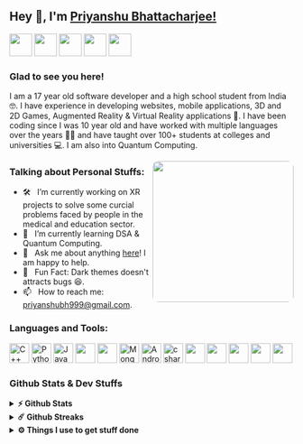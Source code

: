 ## Hey 👋, I'm [Priyanshu Bhattacharjee!](https://priyanshudev.netlify.app/)

<a href="https://www.linkedin.com/in/priyanshu-bhattacharjee/" target="_blank"><img height="40" src="https://img.icons8.com/external-justicon-lineal-color-justicon/64/000000/external-linkedin-social-media-justicon-lineal-color-justicon.png"/></a>
<a href="https://www.instagram.com/priyanshucoderx/" target="_blank"><img height="40" src="https://img.icons8.com/external-justicon-lineal-color-justicon/64/000000/external-instagram-social-media-justicon-lineal-color-justicon.png"/></a>
<a href="https://www.instagram.com/priyanshucoderx/" target="_blank"><img height="40" src="https://img.icons8.com/external-justicon-lineal-color-justicon/64/000000/external-youtube-social-media-justicon-lineal-color-justicon.png"/></a>
<a href="mailto:priyanshubh999@gmail.com" target="_blank"><img height="40" src="https://img.icons8.com/external-justicon-lineal-color-justicon/64/000000/external-gmail-social-media-justicon-lineal-color-justicon.png"/></a>
<a href="https://discord.gg/5bvZAZd83D" target="_blank"><img height="40" src="https://img.icons8.com/external-justicon-lineal-color-justicon/64/000000/external-discord-social-media-justicon-lineal-color-justicon.png"/></a>

### Glad to see you here! &nbsp;

I am a 17 year old software developer and a high school student from India 🤓. I have experience in developing websites, mobile applications, 3D and 2D Games, Augmented Reality & Virtual Reality applications 🚀. I have been coding since I was 10 year old and have worked with multiple languages over the years 👨‍💻 and have taught over 100+ students at colleges and universities 💻. I am also into Quantum Computing.

<!-- <img align="right" height="250" width="375" alt="" src="https://media4.giphy.com/media/RbDKaczqWovIugyJmW/giphy.gif" /> -->
<img style="border-radius: 10px !important;" align="right" height="250" alt="" src="https://camo.githubusercontent.com/6980a08cbf1de9fd8a7ef3c1c7f8b9c3cf6ceac8ff87fd2b6aaf114b7050c133/68747470733a2f2f63646e2e6472696262626c652e636f6d2f75736572732f313136323037372f73637265656e73686f74732f353430333931382f666f6375732d616e696d6174696f6e2e676966"/>

### Talking about Personal Stuffs:

- 🛠 &nbsp; I’m currently working on XR projects to solve some curcial problems faced by people in the medical and education sector.
- 🚀 &nbsp; I’m currently learning DSA & Quantum Computing.
- 💬 &nbsp; Ask me about anything [here](https://www.linkedin.com/in/priyanshu-bhattacharjee/)! I am happy to help.
- 👾 &nbsp; Fun Fact: Dark themes doesn't attracts bugs 😆.
- 📫 &nbsp; How to reach me: priyanshubh999@gmail.com.

### Languages and Tools:

<div class="skills">
    <img height="35" src="https://img.icons8.com/color/48/000000/c-plus-plus-logo.png" alt="C++"/>
    <img height="35" src="https://img.icons8.com/color/48/000000/python--v2.png" alt="Python"/>
    <img height="35" src="https://img.icons8.com/color/48/000000/java-coffee-cup-logo--v2.png" alt="Java"/>
    <img height="35" src="https://img.icons8.com/color/48/000000/react-native.png"/>
    <img height="35" src="https://img.icons8.com/color/48/000000/javascript--v1.png"/>
    <img height="35" src="https://img.icons8.com/color/48/000000/mongodb.png" alt="MongoDB"/>
    <img height="35" src="https://img.icons8.com/color/48/000000/android-studio--v2.png" alt="Android Studio"/>
    <img height="35" src="https://img.icons8.com/color/48/000000/c-sharp-logo.png" alt="c sharp" />
    <img height="35" src="https://img.icons8.com/fluency/48/000000/unity.png"/>
    <img height="35" src="https://img.icons8.com/color/48/000000/firebase.png"/>
    <img height="35" src="https://img.icons8.com/color/48/000000/visual-studio-code-2019.png"/>
    <img height="35" src="https://img.icons8.com/color/48/000000/html-5--v1.png"/>
    <img height="35" src="https://img.icons8.com/color/48/000000/css3.png"/>
</div>

<!--
<code><img height="25" src="https://raw.githubusercontent.com/github/explore/80688e429a7d4ef2fca1e82350fe8e3517d3494d/topics/sass/sass.png" alt="sass"></code>
-->

### Github Stats & Dev Stuffs

<details>	
  <summary><b>⚡ Github Stats</b></summary>

  <br />
  <img height="180em" src="https://github-readme-stats.vercel.app/api?username=priyanshu-coderx&show_icons=true&hide_border=true&&count_private=true&include_all_commits=true" />
  <img height="180em" src="https://github-readme-stats.vercel.app/api/top-langs/?username=priyanshu-coderx&show_icons=true&hide_border=true&layout=compact&langs_count=12"/>
</details>

<details>	
  <summary><b>☄️ Github Streaks</b></summary>

  <br />
  <img height="180em" src="https://github-readme-streak-stats.herokuapp.com/?user=priyanshu-coderx&hide_border=false" />
</details>
 
<details>	
  <br />
  <summary><b>⚙️ Things I use to get stuff done</b></summary>
  	<ul>
  	    <li><b>OS:</b> Windows 10</li>
	    <li><b>Laptop: </b> Lenovo Ideapad 130 (AMD A6)</li>
  	    <li><b>Browser: </b> Brave Web Browser</li>
	    <li><b>Terminal: </b> Ubuntu WSL Terminal</li>
	    <li><b>Code Editor's:</b> VSCode, Sublime Text, Notepad++</li>
        <li><b>IDE's:</b> Android Studio, Eclipse</li>
	    <br />
	</ul>	
</details>
